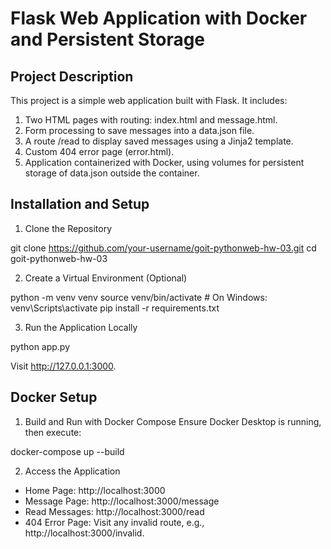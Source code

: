 # Flask Web Application with Docker and Persistent Storage
## Project Description
This project is a simple web application built with Flask. It includes:

1. Two HTML pages with routing: index.html and message.html.
2. Form processing to save messages into a data.json file.
3. A route /read to display saved messages using a Jinja2 template.
3. Custom 404 error page (error.html).
4. Application containerized with Docker, using volumes for persistent storage of data.json outside the container.

## Installation and Setup
1. Clone the Repository

git clone https://github.com/your-username/goit-pythonweb-hw-03.git
cd goit-pythonweb-hw-03

2. Create a Virtual Environment (Optional)

python -m venv venv
source venv/bin/activate  # On Windows: venv\Scripts\activate
pip install -r requirements.txt

3. Run the Application Locally

python app.py

Visit http://127.0.0.1:3000.

## Docker Setup
1. Build and Run with Docker Compose
Ensure Docker Desktop is running, then execute:

docker-compose up --build

2. Access the Application
* Home Page: http://localhost:3000
* Message Page: http://localhost:3000/message
* Read Messages: http://localhost:3000/read
* 404 Error Page: Visit any invalid route, e.g., http://localhost:3000/invalid.